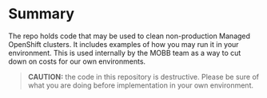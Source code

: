 # Summary

The repo holds code that may be used to clean non-production Managed OpenShift clusters.  It 
includes examples of how you may run it in your environment.  This is used internally by the 
MOBB team as a way to cut down on costs for our own environments.

> **CAUTION:** the code in this repository is destructive.  Please be sure of what you 
are doing before implementation in your own environment.
